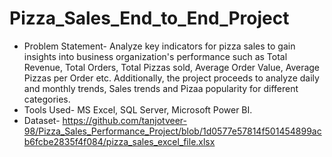 # Pizza_Sales_End_to_End_Project
* Problem Statement- Analyze key indicators for pizza sales to gain insights into business organization's performance such as Total Revenue, Total Orders, Total Pizzas sold, Average Order Value, Average Pizzas per Order etc. Additionally, the project proceeds to analyze daily and monthly trends, Sales trends and Pizaa popularity for different categories.
* Tools Used- MS Excel, SQL Server, Microsoft Power BI.
* Dataset-
  https://github.com/tanjotveer-98/Pizza_Sales_Performance_Project/blob/1d0577e57814f501454899acb6fcbe2835f4f084/pizza_sales_excel_file.xlsx
  
